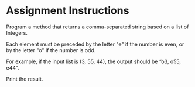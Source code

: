 # Assignment Instructions
Program a method that returns a comma-separated string based on a list of Integers.

Each element must be preceded by the letter "e" if the number is even, or by the letter "o" if the number is odd.

For example, if the input list is (3, 55, 44), the output should be “o3, o55, e44”.

Print the result.